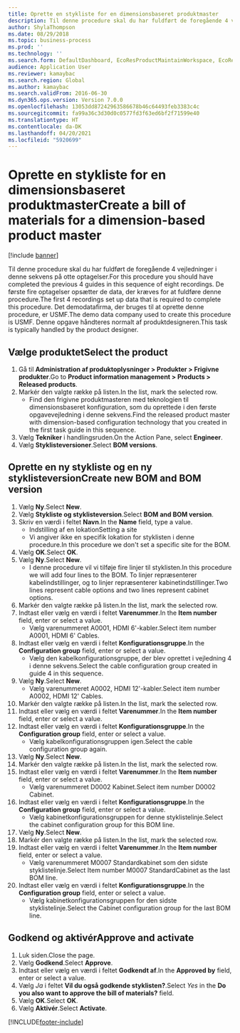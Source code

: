 ```yaml
---
title: Oprette en stykliste for en dimensionsbaseret produktmaster
description: Til denne procedure skal du har fuldført de foregående 4 vejledninger i denne sekvens på otte optagelser.
author: ShylaThompson
ms.date: 08/29/2018
ms.topic: business-process
ms.prod: ''
ms.technology: ''
ms.search.form: DefaultDashboard, EcoResProductMaintainWorkspace, EcoResProductOpenCasesFormPart, EcoResProductDetailsExtended, BOMConsistOf, BOMTable, InventItemIdLookupSimple, HcmWorkerLookUp
audience: Application User
ms.reviewer: kamaybac
ms.search.region: Global
ms.author: kamaybac
ms.search.validFrom: 2016-06-30
ms.dyn365.ops.version: Version 7.0.0
ms.openlocfilehash: 13053dd87242963586678b46c64493feb3383c4c
ms.sourcegitcommit: fa99a36c3d30d0c0577fd3f63ed6bf2f71599e40
ms.translationtype: HT
ms.contentlocale: da-DK
ms.lasthandoff: 04/20/2021
ms.locfileid: "5920699"
---
```

# <a name="create-a-bill-of-materials-for-a-dimension-based-product-master"></a><span data-ttu-id="67d61-103">Oprette en stykliste for en dimensionsbaseret produktmaster</span><span class="sxs-lookup"><span data-stu-id="67d61-103">Create a bill of materials for a dimension-based product master</span></span>

[!include [banner](../../includes/banner.md)]

<span data-ttu-id="67d61-104">Til denne procedure skal du har fuldført de foregående 4 vejledninger i denne sekvens på otte optagelser.</span><span class="sxs-lookup"><span data-stu-id="67d61-104">For this procedure you should have completed the previous 4 guides in this sequence of eight recordings.</span></span> <span data-ttu-id="67d61-105">De første fire optagelser opsætter de data, der kræves for at fuldføre denne procedure.</span><span class="sxs-lookup"><span data-stu-id="67d61-105">The first 4 recordings set up data that is required to complete this procedure.</span></span> <span data-ttu-id="67d61-106">Det demodatafirma, der bruges til at oprette denne procedure, er USMF.</span><span class="sxs-lookup"><span data-stu-id="67d61-106">The demo data company used to create this procedure is USMF.</span></span> <span data-ttu-id="67d61-107">Denne opgave håndteres normalt af produktdesigneren.</span><span class="sxs-lookup"><span data-stu-id="67d61-107">This task is typically handled by the product designer.</span></span>

## <a name="select-the-product"></a><span data-ttu-id="67d61-108">Vælge produktet</span><span class="sxs-lookup"><span data-stu-id="67d61-108">Select the product</span></span>

1. <span data-ttu-id="67d61-109">Gå til **Administration af produktoplysninger \> Produkter \> Frigivne produkter**.</span><span class="sxs-lookup"><span data-stu-id="67d61-109">Go to **Product information management \> Products \> Released products**.</span></span>
1. <span data-ttu-id="67d61-110">Markér den valgte række på listen.</span><span class="sxs-lookup"><span data-stu-id="67d61-110">In the list, mark the selected row.</span></span>
    * <span data-ttu-id="67d61-111">Find den frigivne produktmasteren med teknologien til dimensionsbaseret konfiguration, som du oprettede i den første opgavevejledning i denne sekvens.</span><span class="sxs-lookup"><span data-stu-id="67d61-111">Find the released product master with dimension-based configuration technology that you created in the first task guide in this sequence.</span></span>  
1. <span data-ttu-id="67d61-112">Vælg **Tekniker** i handlingsruden.</span><span class="sxs-lookup"><span data-stu-id="67d61-112">On the Action Pane, select **Engineer**.</span></span>
1. <span data-ttu-id="67d61-113">Vælg **Styklisteversioner**.</span><span class="sxs-lookup"><span data-stu-id="67d61-113">Select **BOM versions**.</span></span>

## <a name="create-new-bom-and-bom-version"></a><span data-ttu-id="67d61-114">Oprette en ny stykliste og en ny styklisteversion</span><span class="sxs-lookup"><span data-stu-id="67d61-114">Create new BOM and BOM version</span></span>

1. <span data-ttu-id="67d61-115">Vælg **Ny**.</span><span class="sxs-lookup"><span data-stu-id="67d61-115">Select **New**.</span></span>
1. <span data-ttu-id="67d61-116">Vælg **Stykliste og styklisteversion**.</span><span class="sxs-lookup"><span data-stu-id="67d61-116">Select **BOM and BOM version**.</span></span>
1. <span data-ttu-id="67d61-117">Skriv en værdi i feltet **Navn**.</span><span class="sxs-lookup"><span data-stu-id="67d61-117">In the **Name** field, type a value.</span></span>
    * <span data-ttu-id="67d61-118">Indstilling af en lokation</span><span class="sxs-lookup"><span data-stu-id="67d61-118">Setting a site</span></span>  
    * <span data-ttu-id="67d61-119">Vi angiver ikke en specifik lokation for styklisten i denne procedure.</span><span class="sxs-lookup"><span data-stu-id="67d61-119">In this procedure we don't set a specific site for the BOM.</span></span>  
1. <span data-ttu-id="67d61-120">Vælg **OK**.</span><span class="sxs-lookup"><span data-stu-id="67d61-120">Select **OK**.</span></span>
1. <span data-ttu-id="67d61-121">Vælg **Ny**.</span><span class="sxs-lookup"><span data-stu-id="67d61-121">Select **New**.</span></span>
    * <span data-ttu-id="67d61-122">I denne procedure vil vi tilføje fire linjer til styklisten.</span><span class="sxs-lookup"><span data-stu-id="67d61-122">In this procedure we will add four lines to the BOM.</span></span> <span data-ttu-id="67d61-123">To linjer repræsenterer kabelindstillinger, og to linjer repræsenterer kabinetindstillinger.</span><span class="sxs-lookup"><span data-stu-id="67d61-123">Two lines represent cable options and two lines represent cabinet options.</span></span>  
1. <span data-ttu-id="67d61-124">Markér den valgte række på listen.</span><span class="sxs-lookup"><span data-stu-id="67d61-124">In the list, mark the selected row.</span></span>
1. <span data-ttu-id="67d61-125">Indtast eller vælg en værdi i feltet **Varenummer**.</span><span class="sxs-lookup"><span data-stu-id="67d61-125">In the **Item number** field, enter or select a value.</span></span>
    * <span data-ttu-id="67d61-126">Vælg varenummeret A0001, HDMI 6'-kabler.</span><span class="sxs-lookup"><span data-stu-id="67d61-126">Select item number A0001, HDMI 6' Cables.</span></span>  
1. <span data-ttu-id="67d61-127">Indtast eller vælg en værdi i feltet **Konfigurationsgruppe**.</span><span class="sxs-lookup"><span data-stu-id="67d61-127">In the **Configuration group** field, enter or select a value.</span></span>
    * <span data-ttu-id="67d61-128">Vælg den kabelkonfigurationsgruppe, der blev oprettet i vejledning 4 i denne sekvens.</span><span class="sxs-lookup"><span data-stu-id="67d61-128">Select the cable configuration group created in guide 4 in this sequence.</span></span>  
1. <span data-ttu-id="67d61-129">Vælg **Ny**.</span><span class="sxs-lookup"><span data-stu-id="67d61-129">Select **New**.</span></span>
    * <span data-ttu-id="67d61-130">Vælg varenummeret A0002, HDMI 12'-kabler.</span><span class="sxs-lookup"><span data-stu-id="67d61-130">Select item number A0002, HDMI 12' Cables.</span></span>  
1. <span data-ttu-id="67d61-131">Markér den valgte række på listen.</span><span class="sxs-lookup"><span data-stu-id="67d61-131">In the list, mark the selected row.</span></span>
1. <span data-ttu-id="67d61-132">Indtast eller vælg en værdi i feltet **Varenummer**.</span><span class="sxs-lookup"><span data-stu-id="67d61-132">In the **Item number** field, enter or select a value.</span></span>
1. <span data-ttu-id="67d61-133">Indtast eller vælg en værdi i feltet **Konfigurationsgruppe**.</span><span class="sxs-lookup"><span data-stu-id="67d61-133">In the **Configuration group** field, enter or select a value.</span></span>
    * <span data-ttu-id="67d61-134">Vælg kabelkonfigurationsgruppen igen.</span><span class="sxs-lookup"><span data-stu-id="67d61-134">Select the cable configuration group again.</span></span>  
1. <span data-ttu-id="67d61-135">Vælg **Ny**.</span><span class="sxs-lookup"><span data-stu-id="67d61-135">Select **New**.</span></span>
1. <span data-ttu-id="67d61-136">Markér den valgte række på listen.</span><span class="sxs-lookup"><span data-stu-id="67d61-136">In the list, mark the selected row.</span></span>
1. <span data-ttu-id="67d61-137">Indtast eller vælg en værdi i feltet **Varenummer**.</span><span class="sxs-lookup"><span data-stu-id="67d61-137">In the **Item number** field, enter or select a value.</span></span>
    * <span data-ttu-id="67d61-138">Vælg varenummeret D0002 Kabinet.</span><span class="sxs-lookup"><span data-stu-id="67d61-138">Select item number D0002 Cabinet.</span></span>  
1. <span data-ttu-id="67d61-139">Indtast eller vælg en værdi i feltet **Konfigurationsgruppe**.</span><span class="sxs-lookup"><span data-stu-id="67d61-139">In the **Configuration group** field, enter or select a value.</span></span>
    * <span data-ttu-id="67d61-140">Vælg kabinetkonfigurationsgruppen for denne styklistelinje.</span><span class="sxs-lookup"><span data-stu-id="67d61-140">Select the cabinet configuration group for this BOM line.</span></span>  
1. <span data-ttu-id="67d61-141">Vælg **Ny**.</span><span class="sxs-lookup"><span data-stu-id="67d61-141">Select **New**.</span></span>
1. <span data-ttu-id="67d61-142">Markér den valgte række på listen.</span><span class="sxs-lookup"><span data-stu-id="67d61-142">In the list, mark the selected row.</span></span>
1. <span data-ttu-id="67d61-143">Indtast eller vælg en værdi i feltet **Varenummer**.</span><span class="sxs-lookup"><span data-stu-id="67d61-143">In the **Item number** field, enter or select a value.</span></span>
    * <span data-ttu-id="67d61-144">Vælg varenummeret M0007 Standardkabinet som den sidste styklistelinje.</span><span class="sxs-lookup"><span data-stu-id="67d61-144">Select Item number M0007 StandardCabinet as the last BOM line.</span></span>  
1. <span data-ttu-id="67d61-145">Indtast eller vælg en værdi i feltet **Konfigurationsgruppe**.</span><span class="sxs-lookup"><span data-stu-id="67d61-145">In the **Configuration group** field, enter or select a value.</span></span>
    * <span data-ttu-id="67d61-146">Vælg kabinetkonfigurationsgruppen for den sidste styklistelinje.</span><span class="sxs-lookup"><span data-stu-id="67d61-146">Select the Cabinet configuration group for the last BOM line.</span></span>  

## <a name="approve-and-activate"></a><span data-ttu-id="67d61-147">Godkend og aktivér</span><span class="sxs-lookup"><span data-stu-id="67d61-147">Approve and activate</span></span>

1. <span data-ttu-id="67d61-148">Luk siden.</span><span class="sxs-lookup"><span data-stu-id="67d61-148">Close the page.</span></span>
1. <span data-ttu-id="67d61-149">Vælg **Godkend**.</span><span class="sxs-lookup"><span data-stu-id="67d61-149">Select **Approve**.</span></span>
1. <span data-ttu-id="67d61-150">Indtast eller vælg en værdi i feltet **Godkendt af**.</span><span class="sxs-lookup"><span data-stu-id="67d61-150">In the **Approved by** field, enter or select a value.</span></span>
1. <span data-ttu-id="67d61-151">Vælg *Ja* i feltet **Vil du også godkende styklisten?**.</span><span class="sxs-lookup"><span data-stu-id="67d61-151">Select *Yes* in the **Do you also want to approve the bill of materials?** field.</span></span>
1. <span data-ttu-id="67d61-152">Vælg **OK**.</span><span class="sxs-lookup"><span data-stu-id="67d61-152">Select **OK**.</span></span>
1. <span data-ttu-id="67d61-153">Vælg **Aktivér**.</span><span class="sxs-lookup"><span data-stu-id="67d61-153">Select **Activate**.</span></span>



[!INCLUDE[footer-include](../../../includes/footer-banner.md)]
